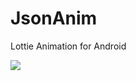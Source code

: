 # JsonAnim
Lottie Animation for Android

<img src="https://s2.gifyu.com/images/ezgif.com-gif-maker52d1e6e1e9603728.gif"/>
